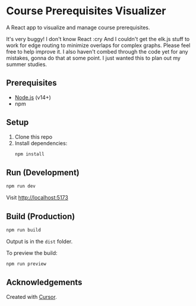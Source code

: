 # Course Prerequisites Visualizer

A React app to visualize and manage course prerequisites.

It's very buggy! I don't know React :cry And I couldn't get the elk.js stuff to work for edge routing to minimize overlaps for complex graphs. Please feel free to help improve it. I also haven't combed through the code yet for any mistakes, gonna do that at some point. I just wanted this to plan out my summer studies. 

## Prerequisites
- [Node.js](https://nodejs.org/) (v14+)
- npm

## Setup
1. Clone this repo
2. Install dependencies:
   ```bash
   npm install
   ```

## Run (Development)
```bash
npm run dev
```
Visit [http://localhost:5173](http://localhost:5173)

## Build (Production)
```bash
npm run build
```
Output is in the `dist` folder.

To preview the build:
```bash
npm run preview
```

## Acknowledgements
Created with [Cursor](https://www.cursor.so/).
